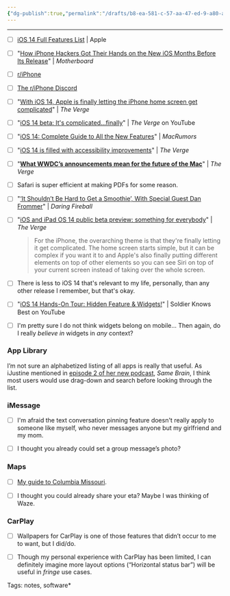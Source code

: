 ```yaml
---
{"dg-publish":true,"permalink":"/drafts/b8-ea-581-c-57-aa-47-ed-9-a80-a65-b5824-be-47/","dgHomeLink":true,"dgPassFrontmatter":false}
---
```



---



- [ ] [iOS 14 Full Features List](https://www.apple.com/ios/ios-14-preview/features/) | Apple



- [ ] "[How iPhone Hackers Got Their Hands on the New iOS Months Before Its Release](https://www.vice.com/en_us/article/5dzpxz/how-iphone-hackers-got-hands-on-new-ios-14-months-before-realease)" | *Motherboard*



- [ ] [r/iPhone](r/iPhone)



- [ ] [The r/iPhone Discord](https://discord.gg/iphone)



- [ ] "[With iOS 14, Apple is finally letting the iPhone home screen get complicated](https://www.theverge.com/2020/6/24/21299924/ios-14-iphone-wwdc-2020-apple-home-screen-widgets-app-library-clips-pages-complexity)" | *The Verge*



- [ ] "[iOS 14 beta: It's complicated…finally](https://youtu.be/d6ai8ZGoYjY)" | *The Verge* on YouTube



- [ ] "[iOS 14: Complete Guide to All the New Features](https://www.macrumors.com/roundup/ios-14/)" | *MacRumors*



- [ ] "[iOS 14 is filled with accessibility improvements](https://www.theverge.com/21302891/ios-14-accessibility-improvements-disabilities-hearing-blindness-motor-control)" | *The Verge*



- [ ] "[**What WWDC’s announcements mean for the future of the Mac**](https://www.theverge.com/2020/6/26/21304226/vergecast-podcast-apple-ios14-macos-wwdc-2020)" | *The Verge*



- [ ] Safari is super efficient at making PDFs for some reason.



- [ ] "[‘It Shouldn’t Be Hard to Get a Smoothie’, With Special Guest Dan Frommer](https://daringfireball.net/thetalkshow/2020/06/30/ep-288)" | *Daring Fireball*



- [ ] "[iOS and iPad OS 14 public beta preview: something for everybody](https://www.theverge.com/21317904/ios-ipados-14-public-beta-preview-scribble-home-screen-widgets-apple-maps)" | *The Verge*



  > For the iPhone, the overarching theme is that they're finally letting it get complicated. The home screen starts simple, but it can be complex if you want it to and Apple's also finally putting different elements on top of other elements so you can see Siri on top of your current screen instead of taking over the whole screen.



- [ ] There is less to iOS 14 that's relevant to my life, personally, than any other release I remember, but that's okay.



- [ ] "[iOS 14 Hands-On Tour: Hidden Feature & Widgets!](https://youtu.be/z2wNLoS0-HU)" | Soldier Knows Best on YouTube



- [ ] I'm pretty sure I do not think widgets belong on mobile... Then again, do I really *believe in* widgets in *any* context?



### App Library



I’m not sure an alphabetized listing of all apps is really that useful. As iJustine mentioned in [episode 2 of her new podcast](https://anchor.fm/samebrain/episodes/WWDC-Rumors--PS5-hype-and-Animal-Crossing-efmf8f), *Same Brain*, I think most users would use drag-down and search before looking through the list. 



### iMessage



- [ ] I'm afraid the text conversation pinning feature doesn't really apply to someone like myself, who never messages anyone but my girlfriend and my mom.

- [ ] I thought you already could set a group message’s photo?



### Maps



- [ ] [My guide to Columbia Missouri](https://guides.apple.com/?ug=ChNDb2x1bWJpYSBFc3NlbnRpYWxzEg0Irk0Q9afRyfG15J1VEg4Irk0QjZS24KKtt%2FaIARINCK5NEM3DzPio6eW5bxINCK5NEIiv4bu1z92nCA%3D%3D).

- [ ] I thought you could already share your eta?  Maybe I was thinking of Waze. 



### CarPlay



- [ ] Wallpapers for CarPlay is one of those features that didn’t occur to me to want, but I did/do.

- [ ] Though my personal experience with CarPlay has been limited, I can definitely imagine more layout options (“Horizontal status bar”) will be useful in *fringe* use cases.

Tags:
  notes, software*